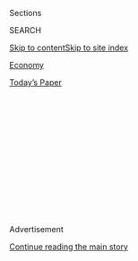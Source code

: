 <div id="app">

<div>

<div>

<div>

<div class="NYTAppHideMasthead css-1q2w90k e1suatyy0">

<div class="section css-ui9rw0 e1suatyy2">

<div class="css-eph4ug er09x8g0">

<div class="css-6n7j50">

</div>

<span class="css-1dv1kvn">Sections</span>

<div class="css-10488qs">

<span class="css-1dv1kvn">SEARCH</span>

</div>

[Skip to content](#site-content)[Skip to site
index](#site-index)

</div>

<div id="masthead-section-label" class="css-1wr3we4 eaxe0e00">

[Economy](https://www.nytimes.com/section/business/economy)

</div>

<div class="css-10698na e1huz5gh0">

</div>

</div>

<div id="masthead-bar-one" class="section hasLinks css-15hmgas e1csuq9d3">

<div class="css-uqyvli e1csuq9d0">

</div>

<div class="css-1uqjmks e1csuq9d1">

</div>

<div class="css-9e9ivx">

[](https://myaccount.nytimes.com/auth/login?response_type=cookie&client_id=vi)

</div>

<div class="css-1bvtpon e1csuq9d2">

[Today’s
Paper](https://www.nytimes.com/section/todayspaper)

</div>

</div>

</div>

</div>

<div data-aria-hidden="false">

<div id="site-content" data-role="main">

<div>

<div class="css-1aor85t" style="opacity:0.000000001;z-index:-1;visibility:hidden">

<div class="css-1hqnpie">

<div class="css-epjblv">

<span class="css-17xtcya">[Economy](/section/business/economy)</span><span class="css-x15j1o">|</span><span class="css-fwqvlz">Trump
to Announce Carrier Plant Will Keep Jobs in
U.S.</span>

</div>

<div class="css-k008qs">

<div class="css-1iwv8en">

<span class="css-18z7m18"></span>

<div>

</div>

</div>

<span class="css-1n6z4y">https://nyti.ms/2ghz1jo</span>

<div class="css-1705lsu">

<div class="css-4xjgmj">

<div class="css-4skfbu" data-role="toolbar" data-aria-label="Social Media Share buttons, Save button, and Comments Panel with current comment count" data-testid="share-tools">

  - 
  - 
  - 
  - 
    
    <div class="css-6n7j50">
    
    </div>

  - 

</div>

</div>

</div>

</div>

</div>

</div>

<div class="css-13pd83m">

</div>

<div id="top-wrapper" class="css-1sy8kpn">

<div id="top-slug" class="css-l9onyx">

Advertisement

</div>

[Continue reading the main
story](#after-top)

<div class="ad top-wrapper" style="text-align:center;height:100%;display:block;min-height:250px">

<div id="top" class="place-ad" data-position="top" data-size-key="top">

</div>

</div>

<div id="after-top">

</div>

</div>

<div id="sponsor-wrapper" class="css-1hyfx7x">

<div id="sponsor-slug" class="css-19vbshk">

Supported by

</div>

[Continue reading the main
story](#after-sponsor)

<div id="sponsor" class="ad sponsor-wrapper" style="text-align:center;height:100%;display:block">

</div>

<div id="after-sponsor">

</div>

</div>

<div class="css-1vkm6nb ehdk2mb0">

# Trump to Announce Carrier Plant Will Keep Jobs in U.S.

</div>

<div class="css-79elbk" data-testid="photoviewer-wrapper">

<div class="css-z3e15g" data-testid="photoviewer-wrapper-hidden">

</div>

<div class="css-1a48zt4 ehw59r15" data-testid="photoviewer-children">

![<span class="css-16f3y1r e13ogyst0" data-aria-hidden="true">The
Carrier plant in Indianapolis. The company had previously announced
plans to move 2,000 factory jobs from Indiana to
Mexico.</span><span class="css-cnj6d5 e1z0qqy90" itemprop="copyrightHolder"><span class="css-1ly73wi e1tej78p0">Credit...</span><span><span>Joshua
Lott for The New York
Times</span></span></span>](https://static01.nyt.com/images/2016/11/30/us/30CARRIER/30CARRIER-articleLarge.jpg?quality=75&auto=webp&disable=upscale)

</div>

</div>

<div class="css-xt80pu e12qa4dv0">

<div class="css-18e8msd">

<div class="css-vp77d3 epjyd6m0">

<div class="css-1baulvz">

By [<span class="css-1baulvz last-byline" itemprop="name">Nelson D.
Schwartz</span>](http://www.nytimes.com/by/nelson-d-schwartz)

</div>

</div>

  - Nov. 29,
    2016

  - 
    
    <div class="css-4xjgmj">
    
    <div class="css-d8bdto" data-role="toolbar" data-aria-label="Social Media Share buttons, Save button, and Comments Panel with current comment count" data-testid="share-tools">
    
      - 
      - 
      - 
      - 
        
        <div class="css-6n7j50">
        
        </div>
    
      - 
    
    </div>
    
    </div>

</div>

</div>

<div class="section meteredContent css-1r7ky0e" name="articleBody" itemprop="articleBody">

<div class="css-1fanzo5 StoryBodyCompanionColumn">

<div class="css-53u6y8">

From the earliest days of his campaign, Donald J. Trump made keeping
manufacturing jobs in the United States his signature economic issue,
and the decision by Carrier, the big air-conditioner company, to move
over 2,000 of them from Indiana to Mexico was a tailor-made talking
point for him on the stump.

On Thursday, Mr. Trump and Mike Pence, Indiana’s governor and the vice
president-elect, plan to appear at Carrier’s Indianapolis factory to
announce a deal with the company to keep roughly 1,000 jobs in the
state, according to officials with the transition team as well as
Carrier.

Mr. Trump will be hard-pressed to alter the economic forces that have
hammered the Rust Belt for decades, but forcing Carrier and its parent
company, United Technologies, to reverse course is a powerful tactical
strike that will hearten his followers even before he takes office.

“I’m ready for him to come,” said Robin Maynard, a 24-year veteran of
Carrier who builds high-efficiency furnaces and earns almost $24 an
hour. “Now I can put my daughter through college without having to look
for another job.”

</div>

</div>

<div class="css-1fanzo5 StoryBodyCompanionColumn">

<div class="css-53u6y8">

It also signals that Mr. Trump is a different kind of Republican,
willing to take on big business, at least in individual
cases.

</div>

</div>

<div class="css-cfo9c3">

</div>

<div style="max-width:100%;margin:0 auto">

<div class="css-17dprlf" data-id="100000004795153" data-slug="carrier-coverage" style="max-width:300px">

</div>

</div>

<div class="css-1fanzo5 StoryBodyCompanionColumn">

<div class="css-53u6y8">

And just as only a confirmed anti-Communist like Richard Nixon could go
to China, so only a businessman like Mr. Trump could take on corporate
America without being called a Bernie Sanders-style socialist. If Barack
Obama had tried the same maneuver, he’d probably have drawn criticism
for intervening in the free market.

In exchange for keeping the factory running in Indianapolis, Mr. Trump
and Mr. Pence are expected to reiterate their campaign pledges to be
friendlier to businesses by easing regulations and overhauling the
corporate tax code, according to a spokeswoman for Mr. Trump.

</div>

</div>

<div class="css-1fanzo5 StoryBodyCompanionColumn">

<div class="css-53u6y8">

The state of Indiana also plans to give economic incentives to Carrier
as part of the deal to stay, according to local officials.

The message from Mr. Trump that captivated the Carrier workers — keeping
manufacturing jobs in the United States after decades of losses to
overseas factories and automation — resonated throughout the Rust Belt.
That promise, plus his opposition to pacts like the North American Free
Trade Agreement, were key reasons he was able to edge out Hillary
Clinton in states like Pennsylvania, Michigan and Wisconsin.

</div>

</div>

<div class="css-cfo9c3">

</div>

<div class="css-1fanzo5 StoryBodyCompanionColumn">

<div class="css-53u6y8">

Political symbolism aside, saving 1,000 Carrier jobs doesn’t loom so
large in an economy that’s created an average of 181,000 jobs a month
this year, noted Jared Bernstein, a liberal economist who served as
adviser in the Obama administration from 2009 to 2011.

Still, he confessed a grudging admiration for Mr. Trump’s political
jujitsu. “If I weren’t so scared of the damage a Trump administration
might do, I’d find it refreshing to see an administration fighting for
factory jobs like this,” he said. “That said, no one should confuse what
Trump is doing here with sustainable economic
policy.”

</div>

</div>

<div class="css-1sngw6j">

[](https://www.nytimes.com/interactive/2016/11/30/us/politics/trump-manufacturing-jobs-indiana-carrier.html)

<div class="css-1eoytci">

![](https://static01.nyt.com/images/2016/11/30/us/politics/trump-manufacturing-jobs-indiana-carrier-1480538094077/trump-manufacturing-jobs-indiana-carrier-1480538094077-articleLarge-v3.png)

</div>

<div class="css-1rha1bf">

## What It Means for Trump to Save 1,000 Jobs in Indiana

How the president-elect’s deal measures up to U.S. manufacturing job
losses.

</div>

</div>

<div class="css-1fanzo5 StoryBodyCompanionColumn">

<div class="css-53u6y8">

Over the long term, and for less prominent firms, the temptation to move
to cheaper locales for manufacturing will stay great, said Robert Reich,
a prominent liberal Democrat who served as secretary of labor in the
Clinton administration.

</div>

</div>

<div class="css-1fanzo5 StoryBodyCompanionColumn">

<div class="css-53u6y8">

“Memories are short but the economic fundamentals remain the same,” he
said. “Wall Street is breathing down companies’ necks to cut costs, and
the labor savings in Mexico is too great.”

Mr. Trump first announced he was talking to Carrier on Thanksgiving Day
via Twitter, which the company quickly confirmed. The discussions have
continued this week, and with a tentative deal in hand on Tuesday,
transition officials scheduled Mr. Trump’s and Mr. Pence’s visit to
Indianapolis.

“I didn’t think it would be this quick,” Mr. Maynard said.

While the standoff loomed large in the lives of its employees in
Indiana, for United Technologies the forgone savings is tiny —
equivalent to about 2 cents per share in earnings.

“Every penny counts, but if we step back and I’m looking at earnings of
$6.60 per share this year, 2 cents is an easy concession if the
president-elect listens to some of the company’s bigger concerns,” said
Howard Rubel, a senior equity analyst with Jefferies, an investment
banking firm in New York.

When Carrier announced in February that the two Indiana factories would
be closing, it did offer benefits to employees facing layoffs, including
paying for them to go back to school and retrain for other careers. Even
with that, however, once the layoffs were to begin in mid-2017, most of
the workers would have had a hard time finding jobs that paid anywhere
near the $20 to $25 an hour that veteran line workers earn.

Carrier is best known for its air-conditioners, but it also sells a
variety of other heating and cooling equipment for homes and businesses,
like the gas furnaces and fan coils for electric furnaces made at the
Indianapolis factory. The jobs in Indiana Mr. Trump has referred to are
in two separate sites — the Carrier plant in Indianapolis, with 1,400
employees, and a United Technologies factory in Huntington, Ind., with
700.

</div>

</div>

<div class="css-1fanzo5 StoryBodyCompanionColumn">

<div class="css-53u6y8">

While Carrier will forfeit some $65 million a year in savings the move
was supposed to generate, that’s a small price to pay to avoid the
public relations damage from moving the jobs as well as a possible
threat to United Technologies’ far-larger military contracting business.

Roughly 10 percent of United Technologies’ $56 billion in revenue comes
from the federal government; the Pentagon is its single largest
customer. With $4 billion in profit last year, the company has the
flexibility to find the savings elsewhere.

Members of Congress have been pressing to punish big military
contractors if they move jobs outside the United States.

Many industrial companies face intense pressure from Wall Street to
increase profits, even when the economy grows slowly — a major reason
United Technologies decided to move.

That won’t change after Mr. Trump takes office — especially when hourly
pay in the Indianapolis plant is equivalent to what workers in Mexico
make in a day.

“This is a spot solution,” said Mohan Tatikonda, a professor at the
Kelley School of Business at Indiana University. “If it goes through it
helps some Carrier employees for a period of time, but it doesn’t
address the loss of manufacturing jobs to technological change, which
will continue.”

</div>

</div>

</div>

<div>

</div>

<div>

</div>

<div>

</div>

<div>

<div id="bottom-wrapper" class="css-1ede5it">

<div id="bottom-slug" class="css-l9onyx">

Advertisement

</div>

[Continue reading the main
story](#after-bottom)

<div id="bottom" class="ad bottom-wrapper" style="text-align:center;height:100%;display:block;min-height:90px">

</div>

<div id="after-bottom">

</div>

</div>

</div>

</div>

</div>

## Site Index

<div>

</div>

## Site Information Navigation

  - [© <span>2020</span> <span>The New York Times
    Company</span>](https://help.nytimes.com/hc/en-us/articles/115014792127-Copyright-notice)

<!-- end list -->

  - [NYTCo](https://www.nytco.com/)
  - [Contact
    Us](https://help.nytimes.com/hc/en-us/articles/115015385887-Contact-Us)
  - [Work with us](https://www.nytco.com/careers/)
  - [Advertise](https://nytmediakit.com/)
  - [T Brand Studio](http://www.tbrandstudio.com/)
  - [Your Ad
    Choices](https://www.nytimes.com/privacy/cookie-policy#how-do-i-manage-trackers)
  - [Privacy](https://www.nytimes.com/privacy)
  - [Terms of
    Service](https://help.nytimes.com/hc/en-us/articles/115014893428-Terms-of-service)
  - [Terms of
    Sale](https://help.nytimes.com/hc/en-us/articles/115014893968-Terms-of-sale)
  - [Site
    Map](https://spiderbites.nytimes.com)
  - [Help](https://help.nytimes.com/hc/en-us)
  - [Subscriptions](https://www.nytimes.com/subscription?campaignId=37WXW)

</div>

</div>

</div>

</div>
